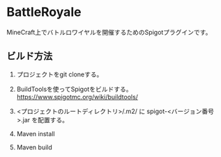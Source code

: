 # BattleRoyale

MineCraft上でバトルロワイヤルを開催するためのSpigotプラグインです。

## ビルド方法

1. プロジェクトをgit cloneする。

2. BuildToolsを使ってSpigotをビルドする。  
https://www.spigotmc.org/wiki/buildtools/

3. <プロジェクトのルートディレクトリ>/.m2/ に spigot-<バージョン番号>.jar を配置する。

4. Maven install

5. Maven build
